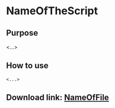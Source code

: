 # NameOfTheScript
  
## Purpose
  <...>
    
## How to use
    <...>

## Download link:  [NameOfFile](https://...)      
      
      
